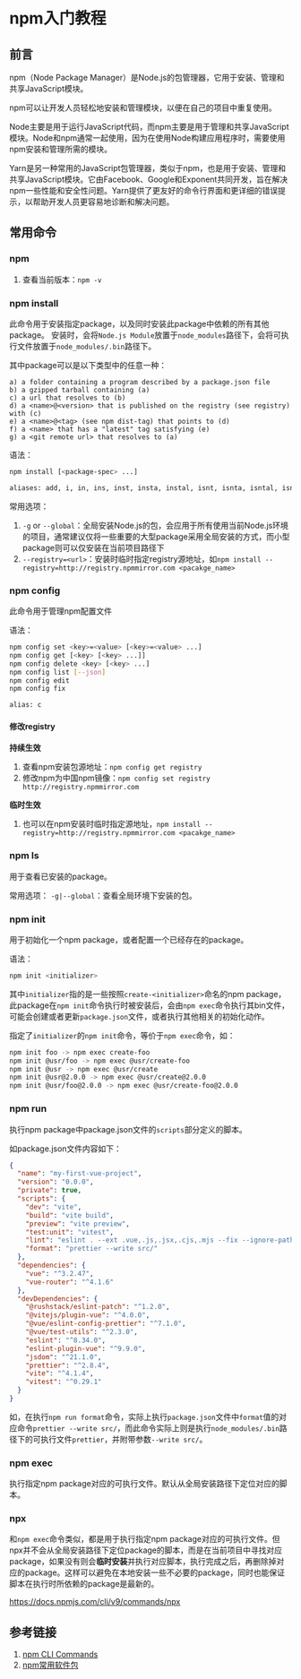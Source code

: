 # npm入门教程

## 前言

npm（Node Package Manager）是Node.js的包管理器，它用于安装、管理和共享JavaScript模块。

npm可以让开发人员轻松地安装和管理模块，以便在自己的项目中重复使用。

Node主要是用于运行JavaScript代码，而npm主要是用于管理和共享JavaScript模块。Node和npm通常一起使用，因为在使用Node构建应用程序时，需要使用npm安装和管理所需的模块。

Yarn是另一种常用的JavaScript包管理器，类似于npm，也是用于安装、管理和共享JavaScript模块。它由Facebook、Google和Exponent共同开发，旨在解决npm一些性能和安全性问题。Yarn提供了更友好的命令行界面和更详细的错误提示，以帮助开发人员更容易地诊断和解决问题。



## 常用命令

### npm

1. 查看当前版本：`npm -v`


### npm install

此命令用于安装指定package，以及同时安装此package中依赖的所有其他package。
安装时，会将`Node.js Module`放置于`node_modules`路径下，会将可执行文件放置于`node_modules/.bin`路径下。

其中package可以是以下类型中的任意一种：
```
a) a folder containing a program described by a package.json file
b) a gzipped tarball containing (a)
c) a url that resolves to (b)
d) a <name>@<version> that is published on the registry (see registry) with (c)
e) a <name>@<tag> (see npm dist-tag) that points to (d)
f) a <name> that has a "latest" tag satisfying (e)
g) a <git remote url> that resolves to (a)
```

语法：
```bash
npm install [<package-spec> ...]

aliases: add, i, in, ins, inst, insta, instal, isnt, isnta, isntal, isntall
```

常用选项：
1. `-g` or `--global`：全局安装Node.js的包，会应用于所有使用当前Node.js环境的项目，通常建议仅将一些重要的大型package采用全局安装的方式，而小型package则可以仅安装在当前项目路径下
2. `--registry=<url>`：安装时临时指定registry源地址，如`npm install --registry=http://registry.npmmirror.com <pacakge_name>`



### npm config

此命令用于管理npm配置文件

语法：
```bash
npm config set <key>=<value> [<key>=<value> ...]
npm config get [<key> [<key> ...]]
npm config delete <key> [<key> ...]
npm config list [--json]
npm config edit
npm config fix

alias: c
```


#### 修改registry

**持续生效**
1. 查看npm安装包源地址：`npm config get registry`
2. 修改npm为中国npm镜像：`npm config set registry http://registry.npmmirror.com`

**临时生效**
1. 也可以在npm安装时临时指定源地址，`npm install --registry=http://registry.npmmirror.com <pacakge_name>`


### npm ls

用于查看已安装的package。

常用选项：
`-g|--global`：查看全局环境下安装的包。


### npm init

用于初始化一个npm package，或者配置一个已经存在的package。

语法：
```bash
npm init <initializer>
```

其中`initializer`指的是一些按照`create-<initializer>`命名的npm package，此package在`npm init`命令执行时被安装后，会由`npm exec`命令执行其bin文件，可能会创建或者更新`package.json`文件，或者执行其他相关的初始化动作。

指定了`initializer`的`npm init`命令，等价于`npm exec`命令，如：
```bash
npm init foo -> npm exec create-foo
npm init @usr/foo -> npm exec @usr/create-foo
npm init @usr -> npm exec @usr/create
npm init @usr@2.0.0 -> npm exec @usr/create@2.0.0
npm init @usr/foo@2.0.0 -> npm exec @usr/create-foo@2.0.0
```



### npm run

执行npm package中package.json文件的`scripts`部分定义的脚本。

如package.json文件内容如下：
```json
{
  "name": "my-first-vue-project",
  "version": "0.0.0",
  "private": true,
  "scripts": {
    "dev": "vite",
    "build": "vite build",
    "preview": "vite preview",
    "test:unit": "vitest",
    "lint": "eslint . --ext .vue,.js,.jsx,.cjs,.mjs --fix --ignore-path .gitignore",
    "format": "prettier --write src/"
  },
  "dependencies": {
    "vue": "^3.2.47",
    "vue-router": "^4.1.6"
  },
  "devDependencies": {
    "@rushstack/eslint-patch": "^1.2.0",
    "@vitejs/plugin-vue": "^4.0.0",
    "@vue/eslint-config-prettier": "^7.1.0",
    "@vue/test-utils": "^2.3.0",
    "eslint": "^8.34.0",
    "eslint-plugin-vue": "^9.9.0",
    "jsdom": "^21.1.0",
    "prettier": "^2.8.4",
    "vite": "^4.1.4",
    "vitest": "^0.29.1"
  }
}

```

如，在执行`npm run format`命令，实际上执行`package.json`文件中`format`值的对应命令`prettier --write src/`，而此命令实际上则是执行`node_modules/.bin`路径下的可执行文件`prettier`，并附带参数`--write src/`。

### npm exec

执行指定npm package对应的可执行文件。默认从全局安装路径下定位对应的脚本。


### npx

和`npm exec`命令类似，都是用于执行指定npm package对应的可执行文件。但npx并不会从全局安装路径下定位package的脚本，而是在当前项目中寻找对应package，如果没有则会**临时安装**并执行对应脚本，执行完成之后，再删除掉对应的package。这样可以避免在本地安装一些不必要的package，同时也能保证脚本在执行时所依赖的package是最新的。

https://docs.npmjs.com/cli/v9/commands/npx



## 参考链接
1. [npm CLI Commands](https://docs.npmjs.com/cli/v9/commands)
2. [npm常用软件包](https://www.cnblogs.com/ajaemp/p/13810123.html)
